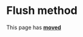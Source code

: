 # Flush method

This page has [**moved**](https://lib-docs.delphidabbler.com/IOUtils/1/API/TPJAnsiSBCSPipeFilter-Flush)